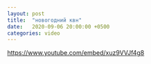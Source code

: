 ```yaml
---
layout: post
title:  "новогодний квн"
date:   2020-09-06 20:00:00 +0500
categories: video
---
```

https://www.youtube.com/embed/xuz9VVJf4g8